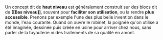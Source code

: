 Un concept dit de **haut niveau** est généralement construit sur des blocs dit de **[[Bas niveau]]**, souvent pour **faciliter son utilisation**, ou la rendre **plus accessible**.
Prenons par exemple l'une des plus belle invention dans le monde, l'eau courante. Quand on ouvre le robinet, la poignée qu'on utilise a été imaginée, dessinée puis créée en usine pour arriver chez nous, sans parler de la tuyauterie ni des traitements de sa qualité en amont.

